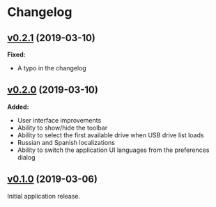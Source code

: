# Changelog

## [v0.2.1](https://github.com/vsvyatski/kmel_db_ui/tree/v0.2.1) (2019-03-10)

**Fixed:**
- A typo in the changelog

## [v0.2.0](https://github.com/vsvyatski/kmel_db_ui/tree/v0.2.0) (2019-03-10)

**Added:**
- User interface improvements
- Ability to show/hide the toolbar
- Ability to select the first available drive when USB drive list loads
- Russian and Spanish localizations
- Ability to switch the application UI languages from the preferences dialog

## [v0.1.0](https://github.com/vsvyatski/kmel_db_ui/tree/v0.1.0) (2019-03-06)

Initial application release. 
